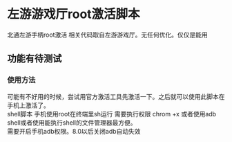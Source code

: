 # 左游游戏厅root激活脚本
  北通左游手柄root激活 相关代码取自左游游戏厅。无任何优化。仅仅是能用  
## 功能有待测试  
### 使用方法  
  可能有不好用的时候，尝试用官方激活工具先激活一下。之后就可以使用此脚本在手机上激活了。  
  shell脚本 手机使用root在终端里sh运行 需要执行权限 chrom +x 或者使用adb shell或者使用能执行shell的文件管理器最方便。  
  需要开启手机adb权限。8.0以后关闭adb自动失效
 
